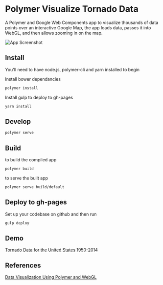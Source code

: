# Polymer Visualize Tornado Data

A Polymer and Google Web Components app to visualize thousands of data points over an interactive Google Map, the app loads data, passes it into WebGL, and then allows zooming in on the map.

![App Screenshot](https://raw.githubusercontent.com/smerth/polymer-visualize-tornado-data/master/screenshot.png)

## Install

You'll need to have node.js, polymer-cli and yarn installed to begin

Install bower dependancies

```bash
polymer install
```

Install gulp to deploy to gh-pages

```bash
yarn install
```

## Develop

```bash
polymer serve
```

## Build

to build the compiled app

```bash
polymer build
```

to serve the built app

```bash
polymer serve build/default
```

## Deploy to gh-pages

Set up your codebase on github and then run

```bash
gulp deploy
```

## Demo

[Tornado Data for the United States 1950-2014](https://smerth.github.io/polymer-visualize-tornado-data/)

## References

[Data Visualization Using Polymer and WebGL](https://codelabs.developers.google.com/codelabs/polymer-webgl/index.html?index=..%2F..%2Findex#0)
